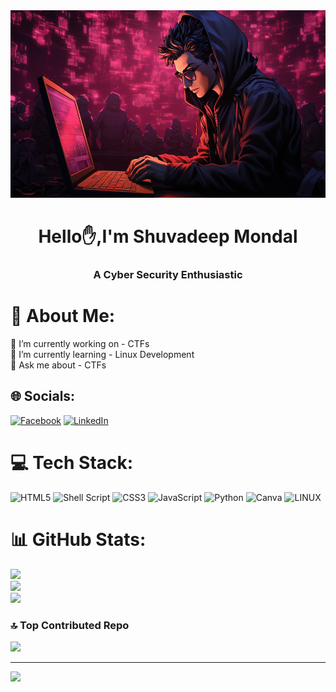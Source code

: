 <img src = "cyber.png" height ="300"  width ="1000">
<h1 align="center"> Hello✋,I'm Shuvadeep Mondal</h1>
<h3 align="center"> A Cyber Security Enthusiastic </h3>

# 💫 About Me:
🔭 I’m currently working on - CTFs<br>🌱 I’m currently learning - Linux Development<br>💬 Ask me about - CTFs


## 🌐 Socials:
[![Facebook](https://img.shields.io/badge/Facebook-%231877F2.svg?logo=Facebook&logoColor=white)](https://facebook.com/ShuvadeepMondal ) [![LinkedIn](https://img.shields.io/badge/LinkedIn-%230077B5.svg?logo=linkedin&logoColor=white)](https://linkedin.com/in/shuvadeepmondal) 

# 💻 Tech Stack:
![HTML5](https://img.shields.io/badge/html5-%23E34F26.svg?style=for-the-badge&logo=html5&logoColor=white) ![Shell Script](https://img.shields.io/badge/shell_script-%23121011.svg?style=for-the-badge&logo=gnu-bash&logoColor=white) ![CSS3](https://img.shields.io/badge/css3-%231572B6.svg?style=for-the-badge&logo=css3&logoColor=white) ![JavaScript](https://img.shields.io/badge/javascript-%23323330.svg?style=for-the-badge&logo=javascript&logoColor=%23F7DF1E) ![Python](https://img.shields.io/badge/python-3670A0?style=for-the-badge&logo=python&logoColor=ffdd54) ![Canva](https://img.shields.io/badge/Canva-%2300C4CC.svg?style=for-the-badge&logo=Canva&logoColor=white) ![LINUX](https://img.shields.io/badge/Linux-FCC624?style=for-the-badge&logo=linux&logoColor=black)
# 📊 GitHub Stats:
![](https://github-readme-stats.vercel.app/api?username=shuvadeepmondal&theme=dark&hide_border=false&include_all_commits=false&count_private=false)<br/>
![](https://github-readme-streak-stats.herokuapp.com/?user=shuvadeepmondal&theme=dark&hide_border=false)<br/>
![](https://github-readme-stats.vercel.app/api/top-langs/?username=shuvadeepmondal&theme=dark&hide_border=false&include_all_commits=false&count_private=false&layout=compact)

### 🔝 Top Contributed Repo
![](https://github-contributor-stats.vercel.app/api?username=shuvadeepmondal&limit=5&theme=dark&combine_all_yearly_contributions=true)

---
[![](https://visitcount.itsvg.in/api?id=shuvadeepmondal&icon=0&color=0)](https://visitcount.itsvg.in)

<!-- Proudly created with GPRM ( https://gprm.itsvg.in ) -->
